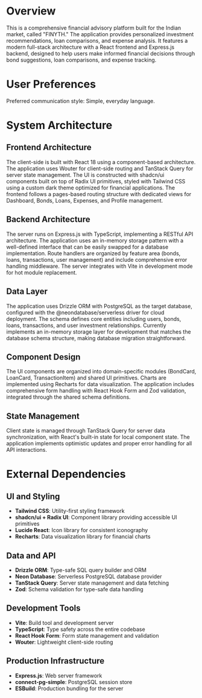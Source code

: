 # Overview

This is a comprehensive financial advisory platform built for the Indian market, called "FINYTH." The application provides personalized investment recommendations, loan comparisons, and expense analysis. It features a modern full-stack architecture with a React frontend and Express.js backend, designed to help users make informed financial decisions through bond suggestions, loan comparisons, and expense tracking.

# User Preferences

Preferred communication style: Simple, everyday language.

# System Architecture

## Frontend Architecture
The client-side is built with React 18 using a component-based architecture. The application uses Wouter for client-side routing and TanStack Query for server state management. The UI is constructed with shadcn/ui components built on top of Radix UI primitives, styled with Tailwind CSS using a custom dark theme optimized for financial applications. The frontend follows a pages-based routing structure with dedicated views for Dashboard, Bonds, Loans, Expenses, and Profile management.

## Backend Architecture
The server runs on Express.js with TypeScript, implementing a RESTful API architecture. The application uses an in-memory storage pattern with a well-defined interface that can be easily swapped for a database implementation. Route handlers are organized by feature area (bonds, loans, transactions, user management) and include comprehensive error handling middleware. The server integrates with Vite in development mode for hot module replacement.

## Data Layer
The application uses Drizzle ORM with PostgreSQL as the target database, configured with the @neondatabase/serverless driver for cloud deployment. The schema defines core entities including users, bonds, loans, transactions, and user investment relationships. Currently implements an in-memory storage layer for development that matches the database schema structure, making database migration straightforward.

## Component Design
The UI components are organized into domain-specific modules (BondCard, LoanCard, TransactionItem) and shared UI primitives. Charts are implemented using Recharts for data visualization. The application includes comprehensive form handling with React Hook Form and Zod validation, integrated through the shared schema definitions.

## State Management
Client state is managed through TanStack Query for server data synchronization, with React's built-in state for local component state. The application implements optimistic updates and proper error handling for all API interactions.

# External Dependencies

## UI and Styling
- **Tailwind CSS**: Utility-first styling framework
- **shadcn/ui + Radix UI**: Component library providing accessible UI primitives
- **Lucide React**: Icon library for consistent iconography
- **Recharts**: Data visualization library for financial charts

## Data and API
- **Drizzle ORM**: Type-safe SQL query builder and ORM
- **Neon Database**: Serverless PostgreSQL database provider
- **TanStack Query**: Server state management and data fetching
- **Zod**: Schema validation for type-safe data handling

## Development Tools
- **Vite**: Build tool and development server
- **TypeScript**: Type safety across the entire codebase
- **React Hook Form**: Form state management and validation
- **Wouter**: Lightweight client-side routing

## Production Infrastructure
- **Express.js**: Web server framework
- **connect-pg-simple**: PostgreSQL session store
- **ESBuild**: Production bundling for the server